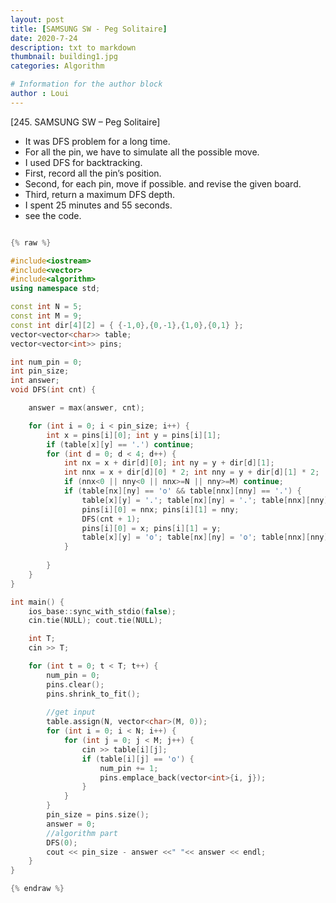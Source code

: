 ```yaml
---
layout: post
title: [SAMSUNG SW - Peg Solitaire]
date: 2020-7-24
description: txt to markdown
thumbnail: building1.jpg
categories: Algorithm

# Information for the author block
author : Loui
---
```


﻿[245. SAMSUNG SW – Peg Solitaire]
- It was DFS problem for a long time.
- For all the pin, we have to simulate all the possible move.
- I used DFS for backtracking.
- First, record all the pin’s position.
- Second, for each pin, move if possible. and revise the given board.
- Third, return a maximum DFS depth.
- I spent 25 minutes and 55 seconds.
- see the code.

```cpp

{% raw %}

#include<iostream>
#include<vector>
#include<algorithm>
using namespace std;

const int N = 5;
const int M = 9;
const int dir[4][2] = { {-1,0},{0,-1},{1,0},{0,1} };
vector<vector<char>> table;
vector<vector<int>> pins;

int num_pin = 0;
int pin_size;
int answer;
void DFS(int cnt) {

	answer = max(answer, cnt);

	for (int i = 0; i < pin_size; i++) {
		int x = pins[i][0]; int y = pins[i][1];
		if (table[x][y] == '.') continue;
		for (int d = 0; d < 4; d++) {
			int nx = x + dir[d][0]; int ny = y + dir[d][1];
			int nnx = x + dir[d][0] * 2; int nny = y + dir[d][1] * 2;
			if (nnx<0 || nny<0 || nnx>=N || nny>=M) continue;
			if (table[nx][ny] == 'o' && table[nnx][nny] == '.') {
				table[x][y] = '.'; table[nx][ny] = '.'; table[nnx][nny] = 'o';
				pins[i][0] = nnx; pins[i][1] = nny;
				DFS(cnt + 1);
				pins[i][0] = x; pins[i][1] = y;
				table[x][y] = 'o'; table[nx][ny] = 'o'; table[nnx][nny] = '.';
			}
			
		}	
	}
}

int main() {
	ios_base::sync_with_stdio(false);
	cin.tie(NULL); cout.tie(NULL);

	int T;
	cin >> T;

	for (int t = 0; t < T; t++) {
		num_pin = 0;
		pins.clear();
		pins.shrink_to_fit();
		
		//get input
		table.assign(N, vector<char>(M, 0));
		for (int i = 0; i < N; i++) {
			for (int j = 0; j < M; j++) {
				cin >> table[i][j];
				if (table[i][j] == 'o') {
					num_pin += 1;
					pins.emplace_back(vector<int>{i, j});
				} 
			}
		}
		pin_size = pins.size();
		answer = 0;
		//algorithm part
		DFS(0);
		cout << pin_size - answer <<" "<< answer << endl;
	}
}

{% endraw %}
```

